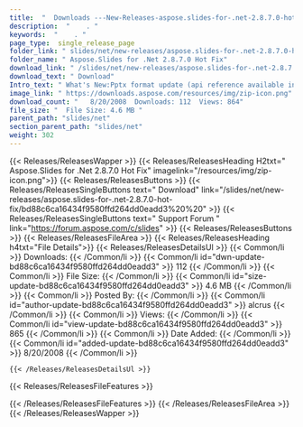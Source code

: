 ```yaml
---
title:  "  Downloads ---New-Releases-aspose.slides-for-.net-2.8.7.0-hot-fix . " 
description:  "    . " 
keywords:  "    . " 
page_type:  single_release_page
folder_link: " slides/net/new-releases/aspose.slides-for-.net-2.8.7.0-hot-fix/"
folder_name: " Aspose.Slides for .Net 2.8.7.0 Hot Fix"
download_link: " /slides/net/new-releases/aspose.slides-for-.net-2.8.7.0-hot-fix/bd88c6ca16434f9580ffd264dd0eadd3"
download_text: " Download"
Intro_text: " What's New:Pptx format update (api reference available in this zip file in chm f..."
image_link: " https://downloads.aspose.com/resources/img/zip-icon.png"
download_count: "   8/20/2008  Downloads: 112  Views: 864"
file_size: "  File Size: 4.6 MB "
parent_path: "slides/net"
section_parent_path: "slides/net"
weight: 302 
---
```


{{< Releases/ReleasesWapper >}}
  {{< Releases/ReleasesHeading H2txt=" Aspose.Slides for .Net 2.8.7.0 Hot Fix" imagelink="/resources/img/zip-icon.png">}}
  {{< Releases/ReleasesButtons >}}
    {{< Releases/ReleasesSingleButtons text=" Download" link="/slides/net/new-releases/aspose.slides-for-.net-2.8.7.0-hot-fix/bd88c6ca16434f9580ffd264dd0eadd3%20%20" >}}
    {{< Releases/ReleasesSingleButtons text=" Support Forum " link="https://forum.aspose.com/c/slides" >}}
  {{< Releases/ReleasesButtons >}}
  {{< Releases/ReleasesFileArea >}}
    {{< Releases/ReleasesHeading h4txt="File Details">}}
    {{< Releases/ReleasesDetailsUl >}}
            {{< Common/li  >}} Downloads: {{< /Common/li >}} 
      {{< Common/li id="dwn-update-bd88c6ca16434f9580ffd264dd0eadd3" >}} 112 {{< /Common/li >}} 
      {{< Common/li  >}} File Size: {{< /Common/li >}} 
      {{< Common/li id="size-update-bd88c6ca16434f9580ffd264dd0eadd3" >}} 4.6 MB {{< /Common/li >}} 
      {{< Common/li  >}} Posted By: {{< /Common/li >}} 
      {{< Common/li id="author-update-bd88c6ca16434f9580ffd264dd0eadd3" >}} alcrus {{< /Common/li >}} 
      {{< Common/li  >}} Views: {{< /Common/li >}} 
      {{< Common/li id="view-update-bd88c6ca16434f9580ffd264dd0eadd3" >}} 865 {{< /Common/li >}} 
      {{< Common/li  >}} Date Added: {{< /Common/li >}} 
      {{< Common/li id="added-update-bd88c6ca16434f9580ffd264dd0eadd3" >}} 8/20/2008 {{< /Common/li >}} 

    {{< /Releases/ReleasesDetailsUl >}}

  {{< Releases/ReleasesFileFeatures >}}
      
  {{< /Releases/ReleasesFileFeatures >}}
 {{< /Releases/ReleasesFileArea >}}
{{< /Releases/ReleasesWapper >}}


